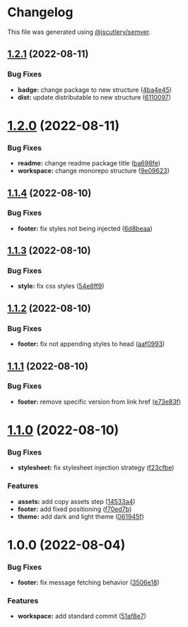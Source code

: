 # Changelog

This file was generated using [@jscutlery/semver](https://github.com/jscutlery/semver).

## [1.2.1](https://github.com/agencyenterprise/sds-utils/compare/v1.2.0...v1.2.1) (2022-08-11)


### Bug Fixes

* **badge:** change package to new structure ([4ba4e45](https://github.com/agencyenterprise/sds-utils/commit/4ba4e455b73892dc837a83062eb61de9af050187))
* **dist:** update distributable to new structure ([6110097](https://github.com/agencyenterprise/sds-utils/commit/6110097eb497426596672471382cc359c3b48cf7))



# [1.2.0](https://github.com/agencyenterprise/universal/compare/v1.1.4...v1.2.0) (2022-08-11)


### Bug Fixes

* **readme:** change readme package title ([ba698fe](https://github.com/agencyenterprise/universal/commit/ba698fea77b172a8eee3a91e26e5419ccc42a172))
* **workspace:** change monorepo structure ([9e09623](https://github.com/agencyenterprise/universal/commit/9e09623eb2cb5b97a03bfed5dea3330d115adea0))



## [1.1.4](https://github.com/agencyenterprise/universal/compare/v1.1.3...v1.1.4) (2022-08-10)


### Bug Fixes

* **footer:** fix styles not being injected ([6d8beaa](https://github.com/agencyenterprise/universal/commit/6d8beaa07fe8470cac69ff39eb4d74f188c247d9))



## [1.1.3](https://github.com/agencyenterprise/universal/compare/v1.1.2...v1.1.3) (2022-08-10)


### Bug Fixes

* **style:** fix css styles ([54e8ff9](https://github.com/agencyenterprise/universal/commit/54e8ff9c5fcb7b6f90afbd0f4351d11db852fac2))



## [1.1.2](https://github.com/agencyenterprise/universal/compare/v1.1.1...v1.1.2) (2022-08-10)


### Bug Fixes

* **footer:** fix not appending styles to head ([aaf0993](https://github.com/agencyenterprise/universal/commit/aaf0993e6423b47499fa4ed68eb3a96bf1214b83))



## [1.1.1](https://github.com/agencyenterprise/universal/compare/v1.1.0...v1.1.1) (2022-08-10)


### Bug Fixes

* **footer:** remove specific version from link href ([e73e83f](https://github.com/agencyenterprise/universal/commit/e73e83f4a6e80b76227a22cac05f5c1b55bf6138))



# [1.1.0](https://github.com/agencyenterprise/universal/compare/v1.0.0...v1.1.0) (2022-08-10)


### Bug Fixes

* **stylesheet:** fix stylesheet injection strategy ([f23cfbe](https://github.com/agencyenterprise/universal/commit/f23cfbeb9d9cdd7f4206f33a796c72e38ce1f325))


### Features

* **assets:** add copy assets step ([14533a4](https://github.com/agencyenterprise/universal/commit/14533a40de8430132ef42bec3d09bb3425810a01))
* **footer:** add fixed positioning ([f70ed7b](https://github.com/agencyenterprise/universal/commit/f70ed7be8c04b76622ce1f2d6dbefc48212f4287))
* **theme:** add dark and light theme ([061945f](https://github.com/agencyenterprise/universal/commit/061945f795f58d96aaa60d84a88ec16cd83d44a9))



# 1.0.0 (2022-08-04)


### Bug Fixes

* **footer:** fix message fetching behavior ([3506e18](https://github.com/agencyenterprise/universal/commit/3506e181d099be44049fe714825ef2b9e49069db))


### Features

* **workspace:** add standard commit ([51af8e7](https://github.com/agencyenterprise/universal/commit/51af8e76d5e3bc73064c006549a2285c06401410))
